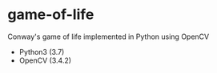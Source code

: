 # game-of-life
Conway's game of life implemented in Python using OpenCV

- Python3 (3.7)
- OpenCV (3.4.2)
